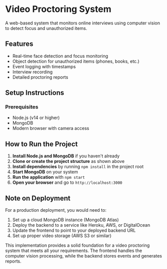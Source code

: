 # Video Proctoring System

A web-based system that monitors online interviews using computer vision to detect focus and unauthorized items.

## Features

- Real-time face detection and focus monitoring
- Object detection for unauthorized items (phones, books, etc.)
- Event logging with timestamps
- Interview recording
- Detailed proctoring reports

## Setup Instructions

### Prerequisites

- Node.js (v14 or higher)
- MongoDB
- Modern browser with camera access


## How to Run the Project

1. **Install Node.js and MongoDB** if you haven't already
2. **Clone or create the project structure** as shown above
3. **Install dependencies** by running `npm install` in the project root
4. **Start MongoDB** on your system
5. **Run the application** with `npm start`
6. **Open your browser** and go to `http://localhost:3000`

## Note on Deployment

For a production deployment, you would need to:
1. Set up a cloud MongoDB instance (MongoDB Atlas)
2. Deploy the backend to a service like Heroku, AWS, or DigitalOcean
3. Update the frontend to point to your deployed backend URL
4. Set up proper video storage (AWS S3 or similar)

This implementation provides a solid foundation for a video proctoring system that meets all your requirements. The frontend handles the computer vision processing, while the backend stores events and generates reports.

